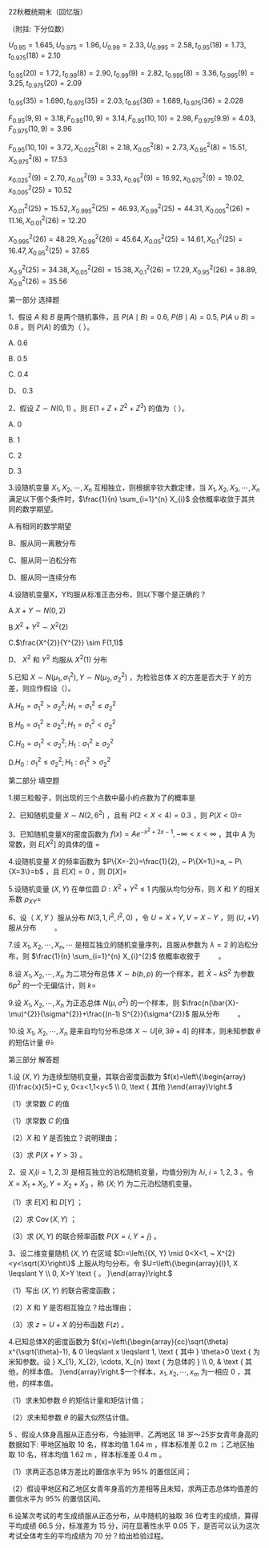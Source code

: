 22秋概统期末（回忆版）

（附拄: 下分位数）

$U_{0.95}=1.645, U_{0.975}=1.96, U_{0.99}=2.33, U_{0.995}=2.58, t_{0.95}(18)=1.73, t_{0.975}(18)=2.10$

$t_{0.95}(20)=1.72, t_{0.99}(8)=2.90, t_{0.99}(9)=2.82, t_{0.995}(8)=3.36, t_{0.995}(9)=3.25, t_{0.975}(20)=2.09$

$t_{0.95}(35)=1.690, t_{0.975}(35)=2.03, t_{0.95}(36)=1.689, t_{0.975}(36)=2.028$

$F_{0.95}(9,9)=3.18, F_{0.95}(10,9)=3.14, F_{0.95}(10,10)=2.98, F_{0.975}(9.9)=4.03, F_{0.975}(10,9)=3.96$

$F_{0.95}(10,10)=3.72, X_{0.025}^{2}(8)=2.18, X_{0.05}^{2}(8)=2.73, X_{0.95}^{2}(8)=15.51, X_{0.975}^{2}(8)=17.53$

$x_{0.025}^{2}(9)=2.70, x_{0.05}^{2}(9)=3.33, x_{0.95}^{2}(9)=16.92, x_{0.975}^{2}(9)=19.02, x_{0.005}^{2}(25)=10.52$

$X_{0.01}^{2}(25)=15.52, X_{0.995}^{2}(25)=46.93, X_{0.99}^{2}(25)=44.31, X_{0.005}^{2}(26)=11.16, X_{0.01}^{2}(26)=12.20$

$X_{0.995}^{2}(26)=48.29, X_{0.99}^{2}(26)=45.64, X_{0.05}^{2}(25)=14.61, X_{0.1}^{2}(25)=16.47, X_{0.95}^{2}(25)=37.65$

$X_{0.9}^{2}(25)=34.38, X_{0.05}^{2}(26)=15.38, X_{0.1}^{2}(26)=17.29, X_{0.95}^{2}(26)=38.89, X_{0.9}^{2}(26)=35.56$

第一部分 选择题

1、假设 $A$ 和 $B$ 是两个随机事件，且 $P(A \mid B)=0.6, ~ P(B \mid A)=0.5, ~ P(A \cup B)=0.8$ 。则 $P(A)$ 的值为（ ）。

A. 0.6

B. 0.5

C. 0.4

D、 0.3

2、假设 $Z \sim N(0,1)$ 。则 $E\left(1+Z+Z^{2}+Z^{3}\right)$ 的值为（ ）。

A. 0

B. 1

C. 2

D. 3

3.设随机变量 $X_{1}, X_{2}, \cdots, X_{n}$ 互相独立，则根据辛钦大数定律，当 $X_{1}, X_{2}, X_{3}, \cdots, X_{n}$ 满足以下㑚个条件时，$\frac{1}{n} \sum_{i=1}^{n} X_{i}$ 会依概率收敛于其共同的数学期望。

A.有相同的数学期望

B、服从同一离散分布

C、服从同一泊松分布

D、服从同一连续分布

4.设随机变量X，Y均服从标准正态分布，则以下哪个是正确的？

A.$X+Y \sim N(0,2)$

B.$X^{2}+Y^{2} \sim X^{2}(2)$

C.$\frac{X^{2}}{Y^{2}} \sim F(1,1)$

D、 $X^{2}$ 和 $Y^{2}$ 均服从 $X^{2}(1)$ 分布

5.已知 $X \sim N\left(\mu_{1}, \sigma_{1}^{2}\right), Y \sim N\left(\mu_{2}, \sigma_{2}^{2}\right)$ ，为检验总体 $X$ 的方差是否大于 $Y$ 的方差，则应作假设（）。

A.$H_{0}=\sigma_{1}^{2}>\sigma_{2}^{2} ; H_{1}=\sigma_{1}^{2} \leq \sigma_{2}^{2}$

B.$H_{0}=\sigma_{1}^{2} \geqslant \sigma_{2}^{2} ; H_{1}=\sigma_{1}^{2}<\sigma_{2}^{2}$

C.$H_{0}=\sigma_{1}^{2}<\sigma_{2}^{2} ; H_{1}: \sigma_{1}^{2} \geqslant \sigma_{2}^{2}$

D.$H_{0}: \sigma_{1}^{2} \leqslant \sigma_{2}^{2} ; H_{1}: \sigma_{1}^{2}>\sigma_{2}^{2}$

第二部分 填空题

1.掷三粒骰子，则出现的三个点数中最小的点数为了的概率是 $\qquad$

2、已知随机变量 $X \sim N\left(2,6^{2}\right)$ ，且有 $P(2<X<4)=0.3$ ，则 $P(X<0)=$ $\qquad$

3、已知随机变量X的密度函数为 $f(x)=A e^{-x^{2}+2 x-1},-\infty<x<\infty$ ，其中 $A$ 为常数，则 $E\left[X^{2}\right]$ 的具体的值 $=$

4.设随机变量 $X$ 的频率函数为 $P\{X=-2\}=\frac{1}{2}, ~ P\{X=1\}=a, ~ P\{X=3\}=b$ ，且 $E[X]=0$ ，则 $D[X]=$ $\qquad$

5.设随机变量 $(X, Y)$ 在单位圆 $D: X^{2}+Y^{2} \leqslant 1$ 内服从均匀分布，则 $X$ 和 $Y$ 的相关系数 $\rho_{X Y}=$ $\qquad$

6、设（ $X, Y$ ）服从分布 $N\left(3,1, I^{2}, I^{2}, 0\right)$ ，令 $U=X+Y, V=X-Y$ ，则 $(U,+V)$ 服从分布 $\qquad$。

7.设 $X_{1}, X_{2}, \cdots, X_{n}, \cdots$ 是相互独立的随机变量序列，且服从参数为 $\lambda=2$ 的泊松分布，则 $\frac{1}{n} \sum_{i=1}^{n} X_{i}^{2}$ 依概率收敘于 $\qquad$。

8.设 $X_{1}, X_{2}, \cdots, X_{n}$ 为二项分布总体 $X \sim b(b, p)$ 的一个样本，若 $\bar{X}-k S^{2}$ 为参数 $6 p^{2}$ 的一个无偏估计，则 $k=$ $\qquad$

9.设 $X_{1}, X_{2}, \cdots, X_{n}$ 为正态总体 $N\left(\mu, \sigma^{2}\right)$ 的一个样本，则 $\frac{n(\bar{X}-\mu)^{2}}{\sigma^{2}}+\frac{(n-1) S^{2}}{\sigma^{2}}$ 服从分布 $\qquad$。

10.设 $X_{1}, ~ X_{2}, \cdots, X_{n}$ 是来自均匀分布总体 $X \sim U[\theta, 3 \theta+4]$ 的样本，则未知参数 $\theta$ 的短估计量 $\hat{\theta}=$ $\qquad$

第三部分 解答题

1.设 $(X, Y)$ 为连续型随机变量，其联合密度函数为 $f(x)=\left\{\begin{array}{l}\frac{x}{5}+C y, 0<x<1,1<y<5 \\ 0, \text { 其他 }\end{array}\right.$

（1）求常数 $C$ 的值

（1）求常数 $C$ 的值

（2）$X$ 和 $Y$ 是否独立？说明理由；

（3）求 $P\{X+Y>3\}$ 。

2、设 $X_{i}(i=1,2,3)$ 是相互独立的泊松随机变量，均值分别为 $\lambda i, ~ i=1,2,3$ 。令 $X=X_{1}+X_{2}, Y=X_{2}+X_{3}$ ，称 $(X ; Y)$ 为二元泊松随机变量。

（1）求 $E[X]$ 和 $D[Y]$ ；

（2）求 $\operatorname{Cov}(X, Y)$ ；

（3）求 $(X, Y)$ 的联合频率函数 $P\{X=i, Y=j\}$ 。

3、设二维变量随机 $(X, Y)$ 在区域 $D:=\left\{(X, Y) \mid 0<X<1, ~ X^{2}<y<\sqrt{X}\right\}$ 上服从均匀分布，令 $U=\left\{\begin{array}{l}1, X \leqslant Y \\ 0, X>Y \text { 。 }\end{array}\right.$

（1）写出 $(X, Y)$ 的联合密度函数；

（2）$X$ 和 $Y$ 是否相互独立？给出理由；

（3）求 $z=U+X$ 的分布函数 $F(z)$ 。

4.已知总体X的密度函数为 $f(x)=\left\{\begin{array}{cc}\sqrt{\theta} x^{\sqrt{\theta}-1}, & 0 \leqslant x \leqslant 1, \text { 其中 } \theta>0 \text { 为米知参数。设 } X_{1}, X_{2}, \cdots, X_{n} \text { 为总体的 } \\ 0, & \text { 其他，的样本值。 }\end{array}\right.$一个样本，$x_{1}, x_{2}, \cdots, x_{m}$ 为一相应 0 ，其他，的样本值。

（1）求未知参数 $\theta$ 的矩估计量和矩估计值；

（2）求未知参数 $\theta$ 的最大似然估计值。

5 、假设人体身高服从正态分布，今抽测甲、乙两地区 18 岁～25岁女青年身高的数据如下: 甲地区抽取 10 名，样本均值 1.64 m ，样本标准差 0.2 m ；乙地区抽取 10 名，样本均值 1.62 m ，样本标准差 0.4 m 。

（1）求两正态总体方差比的置信水平为 $95 \%$ 的置信区间；

（2）假设甲地区和乙地区女青年身高的方差相等且未知，求两正态总体均值差的置信水平为 $95 \%$ 的置信区间。

6.设某次考试的考生成绩服从正态分布，从中随机的抽取 36 位考生的成绩，算得平均成绩 66.5 分，标准差为 15 分，问在显著性水平 0.05 下，是否可以认为这次考试全体考生的平均成绩为 70 分？给出检验过程。

